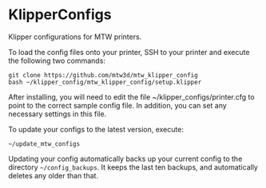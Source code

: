 # KlipperConfigs
Klipper configurations for MTW printers.

To load the config files onto your printer, SSH to your printer and execute the following two commands:

```
git clone https://github.com/mtw3d/mtw_klipper_config
bash ~/klipper_config/mtw_klipper_config/setup.klipper
```

After installing, you will need to edit the file ~/klipper_configs/printer.cfg to point to the correct sample config file. In addition, you can set any necessary settings in this file. 

To update your configs to the latest version, execute:
```
~/update_mtw_configs
```

Updating your config automatically backs up your current config to the directory `~/config_backups`. It keeps the last ten backups, and automatically deletes any older than that.
